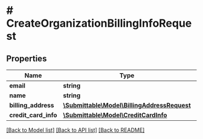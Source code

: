 # # CreateOrganizationBillingInfoRequest

## Properties

Name | Type | Description | Notes
------------ | ------------- | ------------- | -------------
**email** | **string** |  |
**name** | **string** |  |
**billing_address** | [**\Submittable\Model\BillingAddressRequest**](BillingAddressRequest.md) |  |
**credit_card_info** | [**\Submittable\Model\CreditCardInfo**](CreditCardInfo.md) |  | [optional]

[[Back to Model list]](../../README.md#models) [[Back to API list]](../../README.md#endpoints) [[Back to README]](../../README.md)
